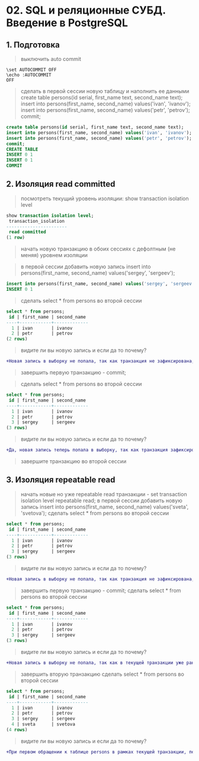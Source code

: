 # 02. SQL и реляционные СУБД. Введение в PostgreSQL

## 1. Подготовка
>выключить auto commit
```
\set AUTOCOMMIT OFF
\echo :AUTOCOMMIT
OFF
```

>сделать в первой сессии новую таблицу и наполнить ее данными
>create table persons(id serial, first_name text, second_name text);
>insert into persons(first_name, second_name) values('ivan', 'ivanov');
>insert into persons(first_name, second_name) values('petr', 'petrov');
>commit;
```SQL
create table persons(id serial, first_name text, second_name text);
insert into persons(first_name, second_name) values('ivan', 'ivanov');
insert into persons(first_name, second_name) values('petr', 'petrov');
commit;
CREATE TABLE
INSERT 0 1
INSERT 0 1
COMMIT
```
## 2. Изоляция read committed
>посмотреть текущий уровень изоляции: show transaction isolation level
```SQL
show transaction isolation level;
 transaction_isolation
-----------------------
 read committed
(1 row)
```
>начать новую транзакцию в обоих сессиях с дефолтным (не меняя) уровнем изоляции

>в первой сессии добавить новую запись
>insert into persons(first_name, second_name) values('sergey', 'sergeev');
```SQL
insert into persons(first_name, second_name) values('sergey', 'sergeev');
INSERT 0 1
```
>сделать select * from persons во второй сессии
```SQL
select * from persons;
 id | first_name | second_name
----+------------+-------------
  1 | ivan       | ivanov
  2 | petr       | petrov
(2 rows)
```
>видите ли вы новую запись и если да то почему?
```diff
+Новая запись в выборку не попала, так как транзакция не зафиксирована, а postgres не допускает грязное чтение
```
> завершить первую транзакцию - commit;

> сделать select * from persons во второй сессии
```SQL
select * from persons;
 id | first_name | second_name
----+------------+-------------
  1 | ivan       | ivanov
  2 | petr       | petrov
  3 | sergey     | sergeev
(3 rows)
```
> видите ли вы новую запись и если да то почему?
```diff
+Да, новая запись теперь попала в выборку, так как транзакция зафиксирована.
```
> завершите транзакцию во второй сессии

## 3. Изоляция repeatable read
> начать новые но уже repeatable read транзакции - set transaction isolation level repeatable read;
> в первой сессии добавить новую запись
> insert into persons(first_name, second_name) values('sveta', 'svetova');
> сделать select * from persons во второй сессии
```SQL
select * from persons;
 id | first_name | second_name
----+------------+-------------
  1 | ivan       | ivanov
  2 | petr       | petrov
  3 | sergey     | sergeev
(3 rows)
```
> видите ли вы новую запись и если да то почему?
```diff
+Новая запись в выборку не попала, так как транзакция не зафиксирована, а postgres не допускает грязное чтение
```
> завершить первую транзакцию - commit;
> сделать select * from persons во второй сессии
```SQL
select * from persons;
 id | first_name | second_name
----+------------+-------------
  1 | ivan       | ivanov
  2 | petr       | petrov
  3 | sergey     | sergeev
(3 rows)
```
> видите ли вы новую запись и если да то почему?
```diff
+Новая запись в выборку не попала, так как в текущей транзакции уже ранее было обращение к таблице persons и поэтому изоляция «repeatable read» отображает снимок таблицы persons на момент первого обращения в транзакции;
```
> завершить вторую транзакцию
> сделать select * from persons во второй сессии
```SQL
select * from persons;
 id | first_name | second_name
----+------------+-------------
  1 | ivan       | ivanov
  2 | petr       | petrov
  3 | sergey     | sergeev
  4 | sveta      | svetova
(4 rows)
```
> видите ли вы новую запись и если да то почему?
```diff
+При первом обращении к таблице persons в рамках текущей транзакции, первая транзакция уже зафиксирована и поэтому вторая транзакция в новом снимке видит новую строку
```
